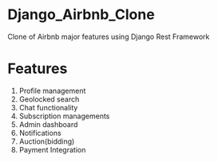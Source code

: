 # Django_Airbnb_Clone
Clone of Airbnb major features using Django Rest Framework

# Features
1. Profile management
2. Geolocked search
3. Chat functionality
4. Subscription managements
5. Admin dashboard
6. Notifications
7. Auction(bidding)
8. Payment Integration